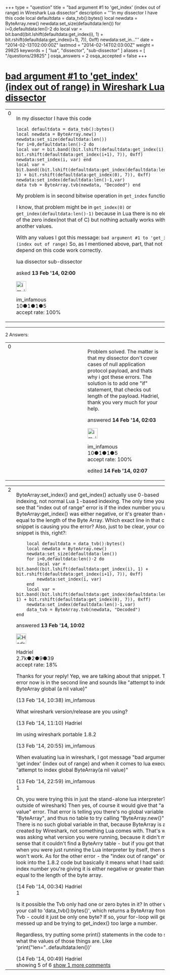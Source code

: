 +++
type = "question"
title = "bad argument #1 to &#x27;get_index&#x27; (index out of range) in Wireshark Lua dissector"
description = '''In my dissector I have this code local defaultdata = data_tvb():bytes() local newdata = ByteArray.new() newdata:set_size(defaultdata:len()) for i=0,defaultdata:len()-2 do  local var = bit.band((bit.lshift(defaultdata:get_index(i), 1) + bit.rshift(defaultdata:get_index(i+1), 7)), 0xff) newdata:set_in...'''
date = "2014-02-13T02:00:00Z"
lastmod = "2014-02-14T02:03:00Z"
weight = 29825
keywords = [ "lua", "dissector", "sub-dissector" ]
aliases = [ "/questions/29825" ]
osqa_answers = 2
osqa_accepted = false
+++

<div class="headNormal">

# [bad argument \#1 to 'get\_index' (index out of range) in Wireshark Lua dissector](/questions/29825/bad-argument-1-to-get_index-index-out-of-range-in-wireshark-lua-dissector)

</div>

<div id="main-body">

<div id="askform">

<table id="question-table" style="width:100%;"><colgroup><col style="width: 50%" /><col style="width: 50%" /></colgroup><tbody><tr class="odd"><td style="width: 30px; vertical-align: top"><div class="vote-buttons"><span id="post-29825-upvote" class="ajax-command post-vote up" rel="nofollow" title="I like this post (click again to cancel)"> </span><div id="post-29825-score" class="post-score" title="current number of votes">0</div><span id="post-29825-downvote" class="ajax-command post-vote down" rel="nofollow" title="I dont like this post (click again to cancel)"> </span> <span id="favorite-mark" class="ajax-command favorite-mark" rel="nofollow" title="mark/unmark this question as favorite (click again to cancel)"> </span><div id="favorite-count" class="favorite-count"></div></div></td><td><div id="item-right"><div class="question-body"><p>In my dissector I have this code</p><pre><code>local defaultdata = data_tvb():bytes()
local newdata = ByteArray.new()
newdata:set_size(defaultdata:len())
for i=0,defaultdata:len()-2 do 
local var = bit.band((bit.lshift(defaultdata:get_index(i), 1) + bit.rshift(defaultdata:get_index(i+1), 7)), 0xff)
newdata:set_index(i, var) end
local var = bit.band((bit.lshift(defaultdata:get_index(defaultdata:len()-1), 1) + bit.rshift(defaultdata:get_index(0), 7)), 0xff)
newdata:set_index(defaultdata:len()-1,var)
data_tvb = ByteArray.tvb(newdata, &quot;Decoded&quot;) end</code></pre><p>My problem is in second bitwise operation in <code>get_index</code> function.</p><p>I know, that problem might be in <code>get_index(0)</code> or <code>get_index(defaultdata:len()-1)</code> because in Lua there is no element of the zero index(not that of C) but nothing actually works with another values.</p><p>With any values I got this message: <code>bad argument #1 to 'get_index' (index out of range)</code> So, as I mentioned above, part, that not depend on this code work correctly.</p></div><div id="question-tags" class="tags-container tags"><span class="post-tag tag-link-lua" rel="tag" title="see questions tagged &#39;lua&#39;">lua</span> <span class="post-tag tag-link-dissector" rel="tag" title="see questions tagged &#39;dissector&#39;">dissector</span> <span class="post-tag tag-link-sub-dissector" rel="tag" title="see questions tagged &#39;sub-dissector&#39;">sub-dissector</span></div><div id="question-controls" class="post-controls"></div><div class="post-update-info-container"><div class="post-update-info post-update-info-user"><p>asked <strong>13 Feb '14, 02:00</strong></p><img src="https://secure.gravatar.com/avatar/17ecc8e7661ef2ed3fd682730cd6f7a6?s=32&amp;d=identicon&amp;r=g" class="gravatar" width="32" height="32" alt="im_infamous&#39;s gravatar image" /><p><span>im_infamous</span><br />
<span class="score" title="10 reputation points">10</span><span title="1 badges"><span class="badge1">●</span><span class="badgecount">1</span></span><span title="1 badges"><span class="silver">●</span><span class="badgecount">1</span></span><span title="5 badges"><span class="bronze">●</span><span class="badgecount">5</span></span><br />
<span class="accept_rate" title="Rate of the user&#39;s accepted answers">accept rate:</span> <span title="im_infamous has one accepted answer">100%</span></p></div></div><div id="comments-container-29825" class="comments-container"></div><div id="comment-tools-29825" class="comment-tools"></div><div class="clear"></div><div id="comment-29825-form-container" class="comment-form-container"></div><div class="clear"></div></div></td></tr></tbody></table>

------------------------------------------------------------------------

<div class="tabBar">

<span id="sort-top"></span>

<div class="headQuestions">

2 Answers:

</div>

</div>

<span id="29862"></span>

<div id="answer-container-29862" class="answer accepted-answer answered-by-owner">

<table style="width:100%;"><colgroup><col style="width: 50%" /><col style="width: 50%" /></colgroup><tbody><tr class="odd"><td style="width: 30px; vertical-align: top"><div class="vote-buttons"><span id="post-29862-upvote" class="ajax-command post-vote up" rel="nofollow" title="I like this post (click again to cancel)"> </span><div id="post-29862-score" class="post-score" title="current number of votes">0</div><span id="post-29862-downvote" class="ajax-command post-vote down" rel="nofollow" title="I dont like this post (click again to cancel)"> </span> <span class="accept-answer on" rel="nofollow" title="im_infamous has selected this answer as the correct answer"> </span></div></td><td><div class="item-right"><div class="answer-body"><p>Problem solved. The matter is that my dissector don't cover cases of null application protocol payload, and thats why i got these errors. The solution is to add one "if" statement, that checks out length of the payload. Hadriel, thank you very much for your help.</p></div><div class="answer-controls post-controls"></div><div class="post-update-info-container"><div class="post-update-info post-update-info-user"><p>answered <strong>14 Feb '14, 02:03</strong></p><img src="https://secure.gravatar.com/avatar/17ecc8e7661ef2ed3fd682730cd6f7a6?s=32&amp;d=identicon&amp;r=g" class="gravatar" width="32" height="32" alt="im_infamous&#39;s gravatar image" /><p><span>im_infamous</span><br />
<span class="score" title="10 reputation points">10</span><span title="1 badges"><span class="badge1">●</span><span class="badgecount">1</span></span><span title="1 badges"><span class="silver">●</span><span class="badgecount">1</span></span><span title="5 badges"><span class="bronze">●</span><span class="badgecount">5</span></span><br />
<span class="accept_rate" title="Rate of the user&#39;s accepted answers">accept rate:</span> <span title="im_infamous has one accepted answer">100%</span></p></div><div class="post-update-info post-update-info-edited"><p><span> edited <strong>14 Feb '14, 02:07</strong> </span></p></div></div><div id="comments-container-29862" class="comments-container"></div><div id="comment-tools-29862" class="comment-tools"></div><div class="clear"></div><div id="comment-29862-form-container" class="comment-form-container"></div><div class="clear"></div></div></td></tr></tbody></table>

</div>

<span id="29834"></span>

<div id="answer-container-29834" class="answer">

<table style="width:100%;"><colgroup><col style="width: 50%" /><col style="width: 50%" /></colgroup><tbody><tr class="odd"><td style="width: 30px; vertical-align: top"><div class="vote-buttons"><span id="post-29834-upvote" class="ajax-command post-vote up" rel="nofollow" title="I like this post (click again to cancel)"> </span><div id="post-29834-score" class="post-score" title="current number of votes">2</div><span id="post-29834-downvote" class="ajax-command post-vote down" rel="nofollow" title="I dont like this post (click again to cancel)"> </span></div></td><td><div class="item-right"><div class="answer-body"><p>ByteArray:set_index() and get_index() actually use 0-based indexing, not normal Lua 1-based indexing. The only time you should see that "index out of range" error is if the index number you used in ByteArray:get_index() was either negative, or it's greater than or equal to the length of the Byte Array. Which exact line in that code snippet is causing you the error? Also, just to be clear, your code snippet is this, right?:</p><pre><code>    local defaultdata = data_tvb():bytes()
    local newdata = ByteArray.new()
    newdata:set_size(defaultdata:len())
    for i=0,defaultdata:len()-2 do 
        local var = bit.band((bit.lshift(defaultdata:get_index(i), 1) + bit.rshift(defaultdata:get_index(i+1), 7)), 0xff)
        newdata:set_index(i, var) 
    end
    local var = bit.band((bit.lshift(defaultdata:get_index(defaultdata:len()-1), 1) + bit.rshift(defaultdata:get_index(0), 7)), 0xff)
    newdata:set_index(defaultdata:len()-1,var)
    data_tvb = ByteArray.tvb(newdata, &quot;Decoded&quot;)
end</code></pre></div><div class="answer-controls post-controls"></div><div class="post-update-info-container"><div class="post-update-info post-update-info-user"><p>answered <strong>13 Feb '14, 10:02</strong></p><img src="https://secure.gravatar.com/avatar/d02f20c18a7742ec73a666f1974bf6dc?s=32&amp;d=identicon&amp;r=g" class="gravatar" width="32" height="32" alt="Hadriel&#39;s gravatar image" /><p><span>Hadriel</span><br />
<span class="score" title="2652 reputation points"><span>2.7k</span></span><span title="2 badges"><span class="badge1">●</span><span class="badgecount">2</span></span><span title="9 badges"><span class="silver">●</span><span class="badgecount">9</span></span><span title="39 badges"><span class="bronze">●</span><span class="badgecount">39</span></span><br />
<span class="accept_rate" title="Rate of the user&#39;s accepted answers">accept rate:</span> <span title="Hadriel has 30 accepted answers">18%</span></p></div></div><div id="comments-container-29834" class="comments-container"><span id="29835"></span><div id="comment-29835" class="comment"><div id="post-29835-score" class="comment-score"></div><div class="comment-text"><p>Thanks for your reply! Yep, we are talking about that snippet. The error now is in the second line and sounds like "attempt to index ByteArray global (a nil value)"</p></div><div id="comment-29835-info" class="comment-info"><span class="comment-age">(13 Feb '14, 10:38)</span> <span class="comment-user userinfo">im_infamous</span></div></div><span id="29836"></span><div id="comment-29836" class="comment"><div id="post-29836-score" class="comment-score"></div><div class="comment-text"><p>What wireshark version/release are you using?</p></div><div id="comment-29836-info" class="comment-info"><span class="comment-age">(13 Feb '14, 11:10)</span> <span class="comment-user userinfo">Hadriel</span></div></div><span id="29852"></span><div id="comment-29852" class="comment"><div id="post-29852-score" class="comment-score"></div><div class="comment-text"><p>Im using wireshark portable 1.8.2</p></div><div id="comment-29852-info" class="comment-info"><span class="comment-age">(13 Feb '14, 20:55)</span> <span class="comment-user userinfo">im_infamous</span></div></div><span id="29855"></span><div id="comment-29855" class="comment not_top_scorer"><div id="post-29855-score" class="comment-score"></div><div class="comment-text"><p>When evaluating lua in wireshark, I got message "bad argument #1 to 'get index' (index out of range) and when it comes to lua executor "attempt to index global ByteArray(a nil value)"</p></div><div id="comment-29855-info" class="comment-info"><span class="comment-age">(13 Feb '14, 22:59)</span> <span class="comment-user userinfo">im_infamous</span></div></div><span id="29856"></span><div id="comment-29856" class="comment"><div id="post-29856-score" class="comment-score">1</div><div class="comment-text"><p>Oh, you were trying this in just the stand-alone lua interpreter? (i.e. outside of wireshark) Then yes, of course it would give that "a nil value" error. That error is telling you there's no global variable named "ByteArray", and thus no table to try calling "ByteArray.new()" on. There is no such global variable in that, because ByteArray is a table created by Wireshark, not something Lua comes with. That's why I was asking what version you were running, because it didn't make sense that it couldn't find a ByteArry table - but if you got that error when you were just running the Lua interpreter by itself, then sure it won't work. As for the other error - the "index out of range" one, I'll look into the 1.8.2 code but basically it means what I had said: the index number you're giving it is either negative or greater than or equal to the length of the byte array.</p></div><div id="comment-29856-info" class="comment-info"><span class="comment-age">(14 Feb '14, 00:34)</span> <span class="comment-user userinfo">Hadriel</span></div></div><span id="29858"></span><div id="comment-29858" class="comment"><div id="post-29858-score" class="comment-score">1</div><div class="comment-text"><p>Is it possible the Tvb only had one or zero bytes in it? In other words, your call to 'data_tvb():bytes()', which returns a ByteArray from the Tvb - could it just be only one byte? If so, your for-loop will get messed up and be trying to get_index() too large a number.<br />
</p><p>Regardless, try putting some print() statements in the code to see what the values of those things are. Like 'print("len="..defaultdata:len())'</p></div><div id="comment-29858-info" class="comment-info"><span class="comment-age">(14 Feb '14, 00:49)</span> <span class="comment-user userinfo">Hadriel</span></div></div></div><div id="comment-tools-29834" class="comment-tools"><span class="comments-showing"> showing 5 of 6 </span> <a href="#" class="show-all-comments-link">show 1 more comments</a></div><div class="clear"></div><div id="comment-29834-form-container" class="comment-form-container"></div><div class="clear"></div></div></td></tr></tbody></table>

</div>

<div class="paginator-container-left">

</div>

</div>

</div>

